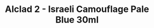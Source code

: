---
layout: product
title: "Alclad 2 - Israeli Camouflage Pale Blue 30ml"
price: "TBA" 
desc: "Metalizer boja"
img_path: "/assets/img/ALCE602.webp"
brand: "N/A"
available: false
special_offer: false
new: false
soon: false
cat: "040000"
subcat: "040300"
subsubcat: "0N/A"
sifra: "ALCE602"
popular: false
spec: false
---
